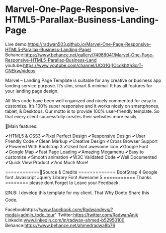 # Marvel-One-Page-Responsive-HTML5-Parallax-Business-Landing-Page

Live demo:https://radwan503.github.io/Marvel-One-Page-Responsive-HTML5-Parallax-Business-Landing-Page/
Behance:https://www.behance.net/gallery/74986041/Marvel-One-Page-Responsive-HTML5-Parallax-Business-Land
youtube:https://www.youtube.com/channel/UCG1Gj1CcdkbXh3crT-CNEkw/videos

Marvel – Landing Page Template is suitable for any creative or business app landing service purpose. It’s slim, smart & minimal. It has all features for your landing page design.

All files code have been well organized and nicely commented for easy to customize. It’s 100% super responsive and it works nicely on smartphones, tablet, & Desktops. Our motto is to provide 100% user-friendly template. So that every client successfully creates their websites more easily.

📌Main features:

✔HTML5 & CSS3 
✔Pixel Perfect Design 
✔Responsive Design 
✔User Friendly Code 
✔Clean Markup 
✔Creative Design 
✔Cross Browser Support 
✔Powered With Bootstrap 3 
✔Used font awesome icon 
✔Google Font 
✔Google Map 
✔Fast Page Loading 
✔Amazing Megamenu 
✔Easy to customize 
✔Smooth animation 
✔W3C Validated Code 
✔Well Documented 
✔Quick View Product 
✔And Much More!

============📌Source & Credits ============= 
BootStrap 4 
Google font 
Javascript 
Jquery Library
Font Awesome 5
  =========== Thanks ======== please dont Forget to Leave your Feedback.

☑️N.B: I develop this template for my client. That Why Donto Share this Code.

Facebookhttps://www.facebook.com/Radwandevs/?modal=admin_todo_tour"
Twitter:https://twitter.com/RadwanAnik 
Linkedin:www.linkedin.com/in/radwan-ahmed-b52950100
Behance:https://www.behance.net/ahmedradwa8b76
